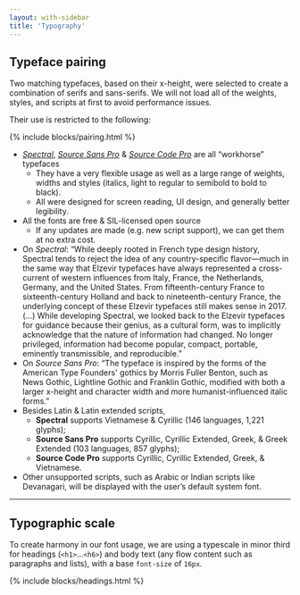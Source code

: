 ```yaml
---
layout: with-sidebar
title: 'Typography'
---
```


## Typeface pairing

Two matching typefaces, based on their x-height, were selected to create a combination of serifs and sans-serifs. We will not load all of the weights, styles, and scripts at first to avoid performance issues.

Their use is restricted to the following:  

{% include blocks/pairing.html %}

- [_Spectral_](https://design.google/library/spectral-new-screen-first-typeface/), [_Source Sans Pro_](https://typographica.org/typeface-reviews/source-sans/) & [_Source Code Pro_](https://adobe-fonts.github.io/source-code-pro/) are all “workhorse” typefaces
  - They have a very flexible usage as well as a large range of weights, widths and styles (italics, light to regular to semibold to bold to black).
  - All were designed for screen reading, UI design, and generally better legibility.
- All the fonts are free & SIL-licensed open source
  - If any updates are made (e.g. new script support), we can get them at no extra cost.
- On _Spectral_: “While deeply rooted in French type design history, Spectral tends to reject the idea of any country-specific flavor—much in the same way that Elzevir typefaces have always represented a cross-current of western influences from Italy, France, the Netherlands, Germany, and the United States. From fifteenth-century France to sixteenth-century Holland and back to nineteenth-century France, the underlying concept of these Elzevir typefaces still makes sense in 2017. (…)  While developing Spectral, we looked back to the Elzevir typefaces for guidance because their genius, as a cultural form, was to implicitly acknowledge that the nature of information had changed. No longer privileged, information had become popular, compact, portable, eminently transmissible, and reproducible.”  
- On _Source Sans Pro_: “The typeface is inspired by the forms of the American Type Founders' gothics by Morris Fuller Benton, such as News Gothic, Lightline Gothic and Franklin Gothic, modified with both a larger x-height and character width and more humanist-influenced italic forms.”
- Besides Latin & Latin extended scripts,
  - **Spectral** supports Vietnamese & Cyrillic (146 languages, 1,221 glyphs);
  - **Source Sans Pro** supports Cyrillic, Cyrillic Extended, Greek, & Greek Extended (103 languages, 857 glyphs);
  - **Source Code Pro** supports Cyrillic, Cyrillic Extended, Greek, & Vietnamese.
- Other unsupported scripts, such as Arabic or Indian scripts like Devanagari, will be displayed with the user’s default system font.

---

## Typographic scale

To create harmony in our font usage, we are using a typescale in minor third for headings (`<h1>`...`<h6>`) and body text (any flow content such as paragraphs and lists), with a base `font-size` of `16px`.

{% include blocks/headings.html %}
